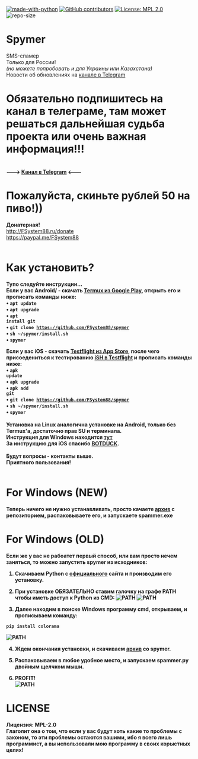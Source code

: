 [![made-with-python](https://img.shields.io/badge/Made%20with-Python-1f425f.svg)](https://www.python.org/) [![GitHub contributors](https://img.shields.io/github/contributors/fsystem88/spymer.svg)](https://GitHub.com/fsystem88/spymer/graphs/contributors/) [![License: MPL 2.0](https://img.shields.io/badge/License-MPL%202.0-brightgreen.svg)](https://opensource.org/licenses/MPL-2.0) ![repo-size](https://img.shields.io/github/repo-size/fsystem88/spymer)


# Spymer
SMS-спамер<br>
Только для России!<br><i>(но можете попробовать и для Украины или Казахстана)</i><br>
Новости об обновлениях на <a href="https://t-do.ru/spymer">канале в Telegram</a><br>
# Обязательно подпишитесь на канал в телеграме, там может решаться дальнейшая судьба проекта или очень важная информация!!!
<br><b>---> <a href="https://t-do.ru/spymer">Канал в Telegram</a> <---</b><br>

# Пожалуйста, скиньте рублей 50 на пиво!))
<b>Донатерная!</b><br>
http://FSystem88.ru/donate
<br>
https://paypal.me/FSystem88
<br>
<br>
# Как установить?
<b>Тупо следуйте инструкции...</b><br>
<b>Если у вас Android/<b> - скачать <a href="https://play.google.com/store/apps/details?id=com.termux&hl=ru">Termux из Google Play</a>, открыть его и прописать команды ниже:<br>
• <code>apt update</code><br>
• <code>apt upgrade</code><br>
• <code>apt install git</code><br>
• <code>git clone https://github.com/FSystem88/spymer</code><br>
• <code>sh ~/spymer/install.sh</code><br>
• <code>spymer</code><br>

<b>Если у вас iOS</a> - скачать <a href="https://apps.apple.com/ru/app/testflight/id899247664">Testflight из App Store</a>, после чего присоедениться к тестированию <a href="https://testflight.apple.com/join/97i7KM8O">iSH в Testflight</a> и прописать команды ниже:<br>
• <code>apk update</code><br>
• <code>apk upgrade</code><br>
• <code>apk add git</code><br>
• <code>git clone https://github.com/FSystem88/spymer</code><br>
• <code>sh ~/spymer/install.sh</code><br>
• <code>spymer</code><br>
<br>
Установка на Linux аналогична установке на Android, только без Termux'a, достаточно прав SU и терминала.<br>
Инструкция для Windows находится [тут](win.md)<br>
За инструкцию для iOS спасибо <a href="https://github.com/botduck">BOTDUCK</a>.
<br><br>
Будут вопросы - контакты выше.<br>
<b>Приятного пользования!</b>
<br><br>

# For Windows (NEW)

Теперь ничего не нужно устанавливать, просто качаете [архив](https://github.com/FSystem88/spymer/archive/master.zip) с репозиторием, распаковываете его, и запускаете spammer.exe

# For Windows (OLD)

Если же у вас не рабоатет первый способ, или вам просто нечем заняться, то можно запустить spymer из исходников:

1) Скачиваем Python с [официального](https://www.python.org/downloads/) сайта и производим его установку.

2) При установке ОБЯЗАТЕЛЬНО ставим галочку на графе PATH чтобы иметь доступ к Python из CMD:
![PATH](img/pythonpath.PNG)
![PATH](img/pythonpath2.PNG)

3) Далее находим в поиске Windows программу cmd, открываем, и прописываем команду:
```
pip install colorama
```
![PATH](img/cmd.PNG)

4) Ждем окончания установки, и скачиваем [архив](https://github.com/FSystem88/spymer/archive/master.zip) со spymer.

5) Распаковываем в любое удобное место, и запускаем spammer.py двойным щелчком мыши.

6) PROFIT!<br>
![PATH](img/hooray.PNG)

# LICENSE
Лицензия: MPL-2.0<br>
Глаголит она о том, что если у вас будут хоть какие то проблемы с законом, то <b>эти проблемы остаются вашими</b>, ибо я всего лишь программист, а вы использовали мою программу в своих корыстных целях!
